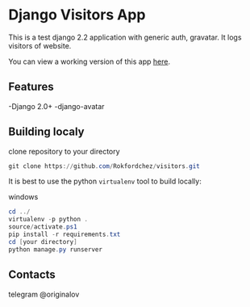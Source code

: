 # Django Visitors App
This is a test django 2.2 application with generic auth, gravatar. It logs visitors of website.

You can view a working version of this app
[here](https://visitapp.herokuapp.com).

## Features

-Django 2.0+
-django-avatar

## Building localy

clone repository to your directory
```powershell
git clone https://github.com/Rokfordchez/visitors.git
```
It is best to use the python `virtualenv` tool to build locally:

windows
```powershell
cd ../
virtualenv -p python .
source/activate.ps1
pip install -r requirements.txt
cd [your directory]
python manage.py runserver
```


## Contacts
telegram @originalov
